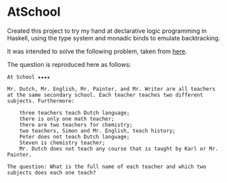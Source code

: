 # AtSchool

Created this project to try my hand at declarative logic programming in Haskell, using the type system and monadic binds to emulate backtracking. 

It was intended to solve the following problem, taken from [here](https://puzzle.dse.nl/logical/index_us.html).

The question is reproduced here as follows:
```
At School ★★★★

Mr. Dutch, Mr. English, Mr. Painter, and Mr. Writer are all teachers at the same secondary school. Each teacher teaches two different subjects. Furthermore:

    three teachers teach Dutch language;
    there is only one math teacher;
    there are two teachers for chemistry;
    two teachers, Simon and Mr. English, teach history;
    Peter does not teach Dutch language;
    Steven is chemistry teacher;
    Mr. Dutch does not teach any course that is taught by Karl or Mr. Painter.

The question: What is the full name of each teacher and which two subjects does each one teach?
```
